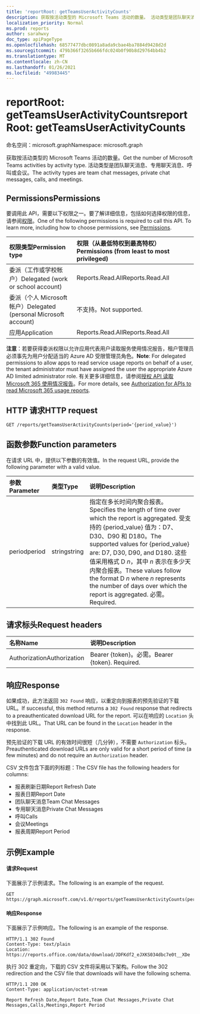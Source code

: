 ```yaml
---
title: 'reportRoot: getTeamsUserActivityCounts'
description: 获取按活动类型的 Microsoft Teams 活动的数量。 活动类型是团队聊天消息、专用聊天消息、呼叫或会议。
localization_priority: Normal
ms.prod: reports
author: sarahwxy
doc_type: apiPageType
ms.openlocfilehash: 68577477dbc0891a8ada9cbae4ba7884d9428d2d
ms.sourcegitcommit: 479b366f3265b666fdc024b0f90b8d29764bb4b2
ms.translationtype: MT
ms.contentlocale: zh-CN
ms.lasthandoff: 01/26/2021
ms.locfileid: "49983445"
---
```

# <a name="reportroot-getteamsuseractivitycounts"></a><span data-ttu-id="54768-104">reportRoot: getTeamsUserActivityCounts</span><span class="sxs-lookup"><span data-stu-id="54768-104">reportRoot: getTeamsUserActivityCounts</span></span>

<span data-ttu-id="54768-105">命名空间：microsoft.graph</span><span class="sxs-lookup"><span data-stu-id="54768-105">Namespace: microsoft.graph</span></span>

<span data-ttu-id="54768-106">获取按活动类型的 Microsoft Teams 活动的数量。</span><span class="sxs-lookup"><span data-stu-id="54768-106">Get the number of Microsoft Teams activities by activity type.</span></span> <span data-ttu-id="54768-107">活动类型是团队聊天消息、专用聊天消息、呼叫或会议。</span><span class="sxs-lookup"><span data-stu-id="54768-107">The activity types are team chat messages, private chat messages, calls, and meetings.</span></span>

## <a name="permissions"></a><span data-ttu-id="54768-108">Permissions</span><span class="sxs-lookup"><span data-stu-id="54768-108">Permissions</span></span>

<span data-ttu-id="54768-p103">要调用此 API，需要以下权限之一。要了解详细信息，包括如何选择权限的信息，请参阅[权限](/graph/permissions-reference)。</span><span class="sxs-lookup"><span data-stu-id="54768-p103">One of the following permissions is required to call this API. To learn more, including how to choose permissions, see [Permissions](/graph/permissions-reference).</span></span>

| <span data-ttu-id="54768-111">权限类型</span><span class="sxs-lookup"><span data-stu-id="54768-111">Permission type</span></span>                        | <span data-ttu-id="54768-112">权限（从最低特权到最高特权）</span><span class="sxs-lookup"><span data-stu-id="54768-112">Permissions (from least to most privileged)</span></span> |
| :------------------------------------- | :--------------------------------------- |
| <span data-ttu-id="54768-113">委派（工作或学校帐户）</span><span class="sxs-lookup"><span data-stu-id="54768-113">Delegated (work or school account)</span></span>     | <span data-ttu-id="54768-114">Reports.Read.All</span><span class="sxs-lookup"><span data-stu-id="54768-114">Reports.Read.All</span></span>                         |
| <span data-ttu-id="54768-115">委派（个人 Microsoft 帐户）</span><span class="sxs-lookup"><span data-stu-id="54768-115">Delegated (personal Microsoft account)</span></span> | <span data-ttu-id="54768-116">不支持。</span><span class="sxs-lookup"><span data-stu-id="54768-116">Not supported.</span></span>                           |
| <span data-ttu-id="54768-117">应用</span><span class="sxs-lookup"><span data-stu-id="54768-117">Application</span></span>                            | <span data-ttu-id="54768-118">Reports.Read.All</span><span class="sxs-lookup"><span data-stu-id="54768-118">Reports.Read.All</span></span>                         |

<span data-ttu-id="54768-119">**注意**：若要获得委派权限以允许应用代表用户读取服务使用情况报告，租户管理员必须事先为用户分配适当的 Azure AD 受限管理员角色。</span><span class="sxs-lookup"><span data-stu-id="54768-119">**Note**: For delegated permissions to allow apps to read service usage reports on behalf of a user, the tenant administrator must have assigned the user the appropriate Azure AD limited administrator role.</span></span> <span data-ttu-id="54768-120">有关更多详细信息，请参阅[授权 API 读取 Microsoft 365 使用情况报告](/graph/reportroot-authorization)。</span><span class="sxs-lookup"><span data-stu-id="54768-120">For more details, see [Authorization for APIs to read Microsoft 365 usage reports](/graph/reportroot-authorization).</span></span>

## <a name="http-request"></a><span data-ttu-id="54768-121">HTTP 请求</span><span class="sxs-lookup"><span data-stu-id="54768-121">HTTP request</span></span>

<!-- { "blockType": "ignored" } -->

```http
GET /reports/getTeamsUserActivityCounts(period='{period_value}')
```

## <a name="function-parameters"></a><span data-ttu-id="54768-122">函数参数</span><span class="sxs-lookup"><span data-stu-id="54768-122">Function parameters</span></span>

<span data-ttu-id="54768-123">在请求 URL 中，提供以下参数的有效值。</span><span class="sxs-lookup"><span data-stu-id="54768-123">In the request URL, provide the following parameter with a valid value.</span></span>

| <span data-ttu-id="54768-124">参数</span><span class="sxs-lookup"><span data-stu-id="54768-124">Parameter</span></span> | <span data-ttu-id="54768-125">类型</span><span class="sxs-lookup"><span data-stu-id="54768-125">Type</span></span>   | <span data-ttu-id="54768-126">说明</span><span class="sxs-lookup"><span data-stu-id="54768-126">Description</span></span>                              |
| :-------- | :----- | :--------------------------------------- |
| <span data-ttu-id="54768-127">period</span><span class="sxs-lookup"><span data-stu-id="54768-127">period</span></span>    | <span data-ttu-id="54768-128">string</span><span class="sxs-lookup"><span data-stu-id="54768-128">string</span></span> | <span data-ttu-id="54768-129">指定在多长时间内聚合报表。</span><span class="sxs-lookup"><span data-stu-id="54768-129">Specifies the length of time over which the report is aggregated.</span></span> <span data-ttu-id="54768-130">受支持的 {period_value} 值为：D7、D30、D90 和 D180。</span><span class="sxs-lookup"><span data-stu-id="54768-130">The supported values for {period_value} are: D7, D30, D90, and D180.</span></span> <span data-ttu-id="54768-131">这些值采用格式 D *n*，其中 *n* 表示在多少天内聚合报表。</span><span class="sxs-lookup"><span data-stu-id="54768-131">These values follow the format D *n* where *n* represents the number of days over which the report is aggregated.</span></span> <span data-ttu-id="54768-132">必需。</span><span class="sxs-lookup"><span data-stu-id="54768-132">Required.</span></span> |

## <a name="request-headers"></a><span data-ttu-id="54768-133">请求标头</span><span class="sxs-lookup"><span data-stu-id="54768-133">Request headers</span></span>

| <span data-ttu-id="54768-134">名称</span><span class="sxs-lookup"><span data-stu-id="54768-134">Name</span></span>          | <span data-ttu-id="54768-135">说明</span><span class="sxs-lookup"><span data-stu-id="54768-135">Description</span></span>               |
| :------------ | :------------------------ |
| <span data-ttu-id="54768-136">Authorization</span><span class="sxs-lookup"><span data-stu-id="54768-136">Authorization</span></span> | <span data-ttu-id="54768-p106">Bearer {token}。必需。</span><span class="sxs-lookup"><span data-stu-id="54768-p106">Bearer {token}. Required.</span></span> |

## <a name="response"></a><span data-ttu-id="54768-139">响应</span><span class="sxs-lookup"><span data-stu-id="54768-139">Response</span></span>

<span data-ttu-id="54768-140">如果成功，此方法返回 `302 Found` 响应，以重定向到报表的预先验证的下载 URL。</span><span class="sxs-lookup"><span data-stu-id="54768-140">If successful, this method returns a `302 Found` response that redirects to a preauthenticated download URL for the report.</span></span> <span data-ttu-id="54768-141">可以在响应的 `Location` 头中找到此 URL。</span><span class="sxs-lookup"><span data-stu-id="54768-141">That URL can be found in the `Location` header in the response.</span></span>

<span data-ttu-id="54768-142">预先验证的下载 URL 的有效时间很短（几分钟），不需要 `Authorization` 标头。</span><span class="sxs-lookup"><span data-stu-id="54768-142">Preauthenticated download URLs are only valid for a short period of time (a few minutes) and do not require an `Authorization` header.</span></span>

<span data-ttu-id="54768-143">CSV 文件包含下面的列标题：</span><span class="sxs-lookup"><span data-stu-id="54768-143">The CSV file has the following headers for columns:</span></span>

- <span data-ttu-id="54768-144">报表刷新日期</span><span class="sxs-lookup"><span data-stu-id="54768-144">Report Refresh Date</span></span>
- <span data-ttu-id="54768-145">报表日期</span><span class="sxs-lookup"><span data-stu-id="54768-145">Report Date</span></span>
- <span data-ttu-id="54768-146">团队聊天消息</span><span class="sxs-lookup"><span data-stu-id="54768-146">Team Chat Messages</span></span>
- <span data-ttu-id="54768-147">专用聊天消息</span><span class="sxs-lookup"><span data-stu-id="54768-147">Private Chat Messages</span></span>
- <span data-ttu-id="54768-148">呼叫</span><span class="sxs-lookup"><span data-stu-id="54768-148">Calls</span></span>
- <span data-ttu-id="54768-149">会议</span><span class="sxs-lookup"><span data-stu-id="54768-149">Meetings</span></span>
- <span data-ttu-id="54768-150">报表周期</span><span class="sxs-lookup"><span data-stu-id="54768-150">Report Period</span></span>

## <a name="example"></a><span data-ttu-id="54768-151">示例</span><span class="sxs-lookup"><span data-stu-id="54768-151">Example</span></span>

#### <a name="request"></a><span data-ttu-id="54768-152">请求</span><span class="sxs-lookup"><span data-stu-id="54768-152">Request</span></span>

<span data-ttu-id="54768-153">下面展示了示例请求。</span><span class="sxs-lookup"><span data-stu-id="54768-153">The following is an example of the request.</span></span>


<!-- {
  "blockType": "ignored",
  "name": "reportroot_getteamsuseractivitycounts"
}-->

```msgraph-interactive
GET https://graph.microsoft.com/v1.0/reports/getTeamsUserActivityCounts(period='D7')
```


#### <a name="response"></a><span data-ttu-id="54768-154">响应</span><span class="sxs-lookup"><span data-stu-id="54768-154">Response</span></span>

<span data-ttu-id="54768-155">下面展示了示例响应。</span><span class="sxs-lookup"><span data-stu-id="54768-155">The following is an example of the response.</span></span>

<!-- {
  "blockType": "response",
  "truncated": true,
  "@odata.type": "microsoft.graph.report"
} -->

```http
HTTP/1.1 302 Found
Content-Type: text/plain
Location: https://reports.office.com/data/download/JDFKdf2_eJXKS034dbc7e0t__XDe
```
<span data-ttu-id="54768-156">执行 302 重定向，下载的 CSV 文件将采用以下架构。</span><span class="sxs-lookup"><span data-stu-id="54768-156">Follow the 302 redirection and the CSV file that downloads will have the following schema.</span></span>

<!-- { "blockType": "ignored" } --> 

```http
HTTP/1.1 200 OK
Content-Type: application/octet-stream

Report Refresh Date,Report Date,Team Chat Messages,Private Chat Messages,Calls,Meetings,Report Period
```
<!-- uuid: 8fcb5dbc-d5aa-4681-8e31-b001d5168d79 
2015-10-25 14:57:30 UTC -->
<!-- {
  "type": "#page.annotation",
  "description": "Example",
  "keywords": "",
  "section": "documentation",
  "tocPath": "",
  "suppressions": [
  ]
}-->

